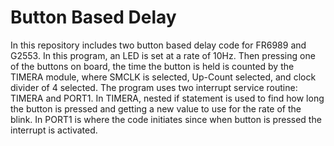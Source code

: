 # Button Based Delay
In this repository includes two button based delay code for FR6989 and G2553. In this program, an LED is set at a rate of 10Hz. Then pressing one of the buttons on board, the time the button is held is counted by the TIMERA module, where SMCLK is selected, Up-Count selected, and clock divider of 4 selected. The program uses two interrupt service routine: TIMERA and PORT1. In TIMERA, nested if statement is used to find how long the button is pressed and getting a new value to use for the rate of the blink. In PORT1 is where the code initiates since when button is pressed the interrupt is activated. 
